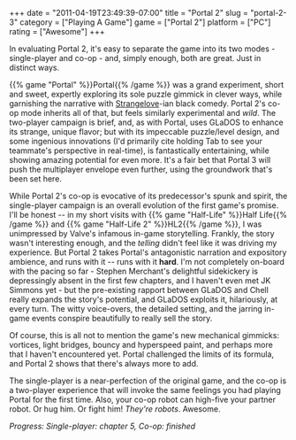 +++
date = "2011-04-19T23:49:39-07:00"
title = "Portal 2"
slug = "portal-2-3"
category = ["Playing A Game"]
game = ["Portal 2"]
platform = ["PC"]
rating = ["Awesome"]
+++

In evaluating Portal 2, it's easy to separate the game into its two modes - single-player and co-op - and, simply enough, both are great.  Just in distinct ways.

{{% game "Portal" %}}Portal{{% /game %}} was a grand experiment, short and sweet, expertly exploring its sole puzzle gimmick in clever ways, while garnishing the narrative with <a href="http://www.imdb.com/title/tt0057012/">Strangelove</a>-ian black comedy.  Portal 2's co-op mode inherits all of that, but feels similarly experimental and <i>wild</i>.  The two-player campaign is brief, and, as with Portal, uses GLaDOS to enhance its strange, unique flavor; but with its impeccable puzzle/level design, and some ingenious innovations (I'd primarily cite holding Tab to see your teammate's perspective in real-time), is fantastically entertaining, while showing amazing potential for even more.  It's a fair bet that Portal 3 will push the multiplayer envelope even further, using the groundwork that's been set here.

While Portal 2's co-op is evocative of its predecessor's spunk and spirit, the single-player campaign is an overall evolution of the first game's promise.  I'll be honest -- in my short visits with {{% game "Half-Life" %}}Half Life{{% /game %}} and {{% game "Half-Life 2" %}}HL2{{% /game %}}, I was unimpressed by Valve's infamous in-game storytelling.  Frankly, the story wasn't interesting enough, and the <i>telling</i> didn't feel like it was driving my experience.  But Portal 2 takes Portal's antagonistic narration and expository ambience, and runs with it -- runs with it <b>hard</b>.  I'm not completely on-board with the pacing so far - Stephen Merchant's delightful sidekickery is depressingly absent in the first few chapters, and I haven't even met JK Simmons yet - but the pre-existing rapport between GLaDOS and Chell really expands the story's potential, and GLaDOS exploits it, hilariously, at every turn.  The witty voice-overs, the detailed setting, and the jarring in-game events conspire beautifully to really sell the story.

Of course, this is all not to mention the game's new mechanical gimmicks: vortices, light bridges, bouncy and hyperspeed paint, and perhaps more that I haven't encountered yet.  Portal challenged the limits of its formula, and Portal 2 shows that there's always more to add.

The single-player is a near-perfection of the original game, and the co-op is a two-player experience that will invoke the same feelings you had playing Portal for the first time.  Also, your co-op robot can high-five your partner robot.  Or hug him.  Or fight him!  <i>They're robots</i>.  Awesome.

<i>Progress: Single-player: chapter 5, Co-op: finished</i>